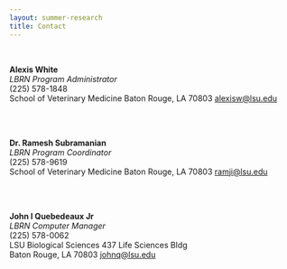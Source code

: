 ```yaml
---
layout: summer-research
title: Contact
---
```


<style>
  .page p { width: 20%;}
</style>



<br>

**Alexis White**<br>
*LBRN Program Administrator*<br>
(225) 578-1848<br>
School of Veterinary Medicine
Baton Rouge, LA 70803
[alexisw@lsu.edu][2]

<br>
<br>

**Dr. Ramesh Subramanian**<br>
*LBRN Program Coordinator*<br>
(225) 578-9619<br>
School of Veterinary Medicine
Baton Rouge, LA 70803
[ramji@lsu.edu][1]

<br>
<br>

**John I Quebedeaux Jr**<br>
*LBRN Computer Manager*<br>
(225) 578-0062<br>
LSU Biological Sciences
437 Life Sciences Bldg<br>
Baton Rouge, LA 70803
[johnq@lsu.edu][3]


[1]: mailto:ramji@lsu.edu
[2]: mailto:alexisw@lsu.edu
[3]: mailto:johnq@lsu.edu